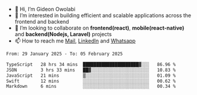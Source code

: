 - 👋 Hi, I’m Gideon Owolabi
- 👀 I’m interested in building efficient and scalable applications across the frontend and backend
- 💞️ I’m looking to collaborate on <b>frontend(react)</b>, <b>mobile(react-native)</b> and <b>backend(Nodejs, Laravel)</b> projects
- 📫 How to reach me <a href="mailto:gideoniyin2021@gmail.com">Mail</a>, <a href="https://www.linkedin.com/in/gideon-owolabi-9b667a232/">LinkedIn</a> and <a href="https://wa.me/2348055377085">Whatsapp</a>

<!---
gude1/gude1 is a ✨ special ✨ repository because its `README.md` (this file) appears on your GitHub profile.
You can click the Preview link to take a look at your changes.
--->

<!--START_SECTION:waka-->

```txt
From: 29 January 2025 - To: 05 February 2025

TypeScript   28 hrs 34 mins  █████████████████████▓░░░   86.96 %
JSON         3 hrs 33 mins   ██▓░░░░░░░░░░░░░░░░░░░░░░   10.83 %
JavaScript   21 mins         ▒░░░░░░░░░░░░░░░░░░░░░░░░   01.09 %
Swift        12 mins         ░░░░░░░░░░░░░░░░░░░░░░░░░   00.62 %
Markdown     6 mins          ░░░░░░░░░░░░░░░░░░░░░░░░░   00.34 %
```

<!--END_SECTION:waka-->
